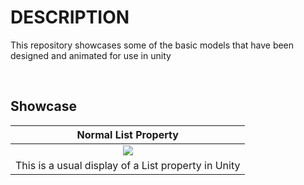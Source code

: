 # DESCRIPTION
This repository showcases some of the basic models that have been designed and animated for use in unity


<br />


## Showcase


Normal List<int2> Property             | 
:-------------------------:|
![](https://github.com/klazapp/UNITY-GridAreaAttribute/blob/main/Assets/Art/GridAreaNormal.png)  |  
This is a usual display of a List property in Unity |


<br />
